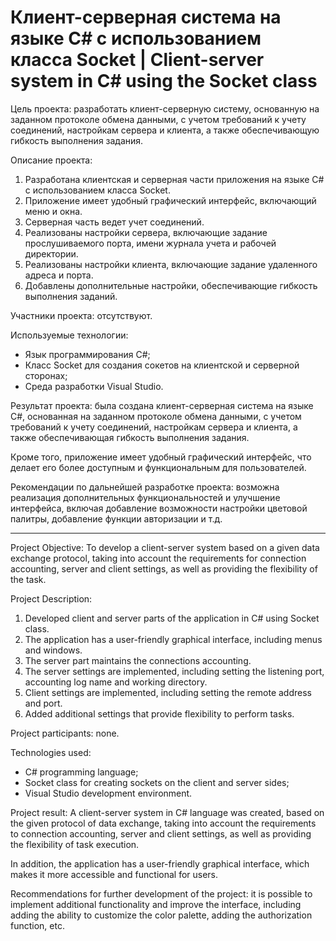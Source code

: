 # Клиент-серверная система на языке C# с использованием класса Socket | Client-server system in C# using the Socket class

Цель проекта: разработать клиент-серверную систему, основанную на заданном протоколе обмена данными, с учетом требований к учету соединений, настройкам сервера и клиента, а также обеспечивающую гибкость выполнения задания.

Описание проекта:
1. Разработана клиентская и серверная части приложения на языке C# с использованием класса Socket.
2. Приложение имеет удобный графический интерфейс, включающий меню и окна.
3. Серверная часть ведет учет соединений.
4. Реализованы настройки сервера, включающие задание прослушиваемого порта, имени журнала учета и рабочей директории.
5. Реализованы настройки клиента, включающие задание удаленного адреса и порта.
6. Добавлены дополнительные настройки, обеспечивающие гибкость выполнения заданий.

Участники проекта: отсутствуют.

Используемые технологии:
- Язык программирования C#;
- Класс Socket для создания сокетов на клиентской и серверной сторонах;
- Среда разработки Visual Studio.

Результат проекта: была создана клиент-серверная система на языке C#, основанная на заданном протоколе обмена данными, с учетом требований к учету соединений, настройкам сервера и клиента, а также обеспечивающая гибкость выполнения задания.

Кроме того, приложение имеет удобный графический интерфейс, что делает его более доступным и функциональным для пользователей.

Рекомендации по дальнейшей разработке проекта: возможна реализация дополнительных функциональностей и улучшение интерфейса, включая добавление возможности настройки цветовой палитры, добавление функции авторизации и т.д.

-----

Project Objective: To develop a client-server system based on a given data exchange protocol, taking into account the requirements for connection accounting, server and client settings, as well as providing the flexibility of the task.

Project Description:
1. Developed client and server parts of the application in C# using Socket class.
2. The application has a user-friendly graphical interface, including menus and windows.
3. The server part maintains the connections accounting.
4. The server settings are implemented, including setting the listening port, accounting log name and working directory.
5. Client settings are implemented, including setting the remote address and port.
6. Added additional settings that provide flexibility to perform tasks.

Project participants: none.

Technologies used:
- C# programming language;
- Socket class for creating sockets on the client and server sides;
- Visual Studio development environment.

Project result: A client-server system in C# language was created, based on the given protocol of data exchange, taking into account the requirements to connection accounting, server and client settings, as well as providing the flexibility of task execution.

In addition, the application has a user-friendly graphical interface, which makes it more accessible and functional for users.

Recommendations for further development of the project: it is possible to implement additional functionality and improve the interface, including adding the ability to customize the color palette, adding the authorization function, etc.
